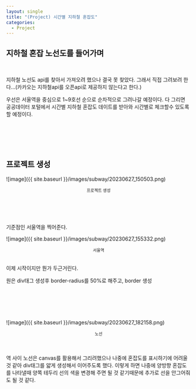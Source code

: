 ```yaml
---
layout: single
title: "(Project) 시간별 지하철 혼잡도"
categories:
  - Project
---
```


## 지하철 혼잡 노선도를 들어가며

<br>

지하철 노선도 api를 찾아서 가져오려 했으나 결국 못 찾았다. 그래서 직접 그려보려 한다...(카카오는 지하철api를 오픈api로 제공하지 않는다고 한다.)

우선은 서울역을 중심으로 1~9호선 순으로 순차적으로 그려나갈 예정이다. 다 그리면 공공데이터 포털에서 시간별 지하철 혼잡도 데이트를 받아와 시간별로 체크할수 있도록 할 예정이다.

<br>
<br>
<br>
<br>

## 프로젝트 생성

![image]({{ site.baseurl }}/images/subway/20230627_150503.png)

<div style="text-align:center; font-size:0.8em;">프로젝트 생성</div>

<br>
<br>
<br>
<br>

기준점인 서울역을 찍어준다.

![image]({{ site.baseurl }}/images/subway/20230627_155332.png)

<div style="text-align:center; font-size:0.8em;">서울역</div>

<br>

이제 시작이지만 뭔가 두근거린다.

원은 div태그 생성후 border-radius를 50%로 해주고, border 생성

<br>
<br>
<br>
<br>

![image]({{ site.baseurl }}/images/subway/20230627_182158.png)

<div style="text-align:center; font-size:0.8em;">노선</div>

<br>
<br>

역 사이 노선은 canvas를 활용해서 그리려했으나 나중에 혼잡도를 표시하기에 어려울것 같아 div태그를 얇게 생성해서 이어주도록 했다. 이렇게 하면 나중에 양방향 혼잡도를 나타낼때 양쪽 테두리 선의 색을 변경해 주면 될 것 같기때문에 추가로 선을 안그어줘도 될 것 같다.